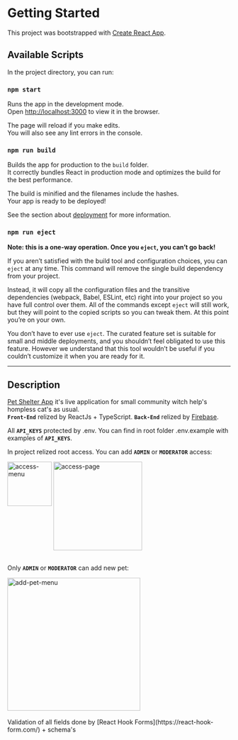 # Getting Started

This project was bootstrapped with [Create React App](https://github.com/facebook/create-react-app).

## Available Scripts

In the project directory, you can run:

### `npm start`

Runs the app in the development mode.\
Open [http://localhost:3000](http://localhost:3000) to view it in the browser.

The page will reload if you make edits.\
You will also see any lint errors in the console.


### `npm run build`

Builds the app for production to the `build` folder.\
It correctly bundles React in production mode and optimizes the build for the best performance.

The build is minified and the filenames include the hashes.\
Your app is ready to be deployed!

See the section about [deployment](https://facebook.github.io/create-react-app/docs/deployment) for more information.

### `npm run eject`

**Note: this is a one-way operation. Once you `eject`, you can’t go back!**

If you aren’t satisfied with the build tool and configuration choices, you can `eject` at any time. This command will remove the single build dependency from your project.

Instead, it will copy all the configuration files and the transitive dependencies (webpack, Babel, ESLint, etc) right into your project so you have full control over them. All of the commands except `eject` will still work, but they will point to the copied scripts so you can tweak them. At this point you’re on your own.

You don’t have to ever use `eject`. The curated feature set is suitable for small and middle deployments, and you shouldn’t feel obligated to use this feature. However we understand that this tool wouldn’t be useful if you couldn’t customize it when you are ready for it.

---
## Description
[Pet Shelter App](https://pet-shelter-app.netlify.app/) it's live application for small community witch help's hompless cat's as usual.\
**`Front-End`** relized by ReactJs + TypeScript. **`Back-End`** relized by [Firebase](https://firebase.google.com/).

All **`API_KEYS`** protected by .env. You can find in root folder .env.example with examples of **`API_KEYS`**.

In project relized root access. You can add **`ADMIN`** or **`MODERATOR`** access:
<div>
<img align='top' height='100px' src='https://user-images.githubusercontent.com/48805990/234205559-5e6890d3-deb1-4f51-8d71-65e1872ceb3f.jpg' alt='access-menu'>
<img align='top' height='200px' src='https://user-images.githubusercontent.com/48805990/234207871-fb27776d-31de-4691-b2d3-8208fffcfc38.jpg' alt='access-page'>
</div>
<br>

Only **`ADMIN`** or **`MODERATOR`** can add new pet:
<div>
<img align='top' height='300px' src='https://user-images.githubusercontent.com/48805990/234224707-3a9cb927-17aa-42b6-b32f-3fbb37afbef9.jpg' alt='add-pet-menu'>
</div>
<br>
Validation of all fields done by [React Hook Forms](https://react-hook-form.com/) + schema's

